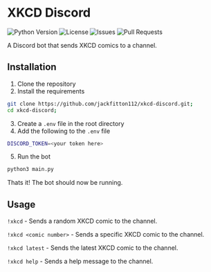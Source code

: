 # XKCD Discord
![Python Version](https://img.shields.io/badge/python-3.8.10%2B-blue.svg)
![License](https://img.shields.io/github/license/jackfitton112/xkcd-discord?color=orange)
![Issues](https://img.shields.io/github/issues/jackfitton112/xkcd-discord)
![Pull Requests](https://img.shields.io/github/issues-pr/jackfitton112/xkcd-discord)

A Discord bot that sends XKCD comics to a channel.

## Installation
1. Clone the repository
2. Install the requirements 

```bash
git clone https://github.com/jackfitton112/xkcd-discord.git;
cd xkcd-discord;
```
    
3. Create a `.env` file in the root directory
4. Add the following to the `.env` file

```bash
DISCORD_TOKEN=<your token here>
```

5. Run the bot

```bash
python3 main.py
```

Thats it! The bot should now be running.

## Usage

`!xkcd` - Sends a random XKCD comic to the channel.

`!xkcd <comic number>` - Sends a specific XKCD comic to the channel.

`!xkcd latest` - Sends the latest XKCD comic to the channel.

`!xkcd help` - Sends a help message to the channel.



